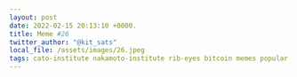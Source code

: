 ```yaml
---
layout: post
date: 2022-02-15 20:13:10 +0000.
title: Meme #26
twitter_author: "@kit_sats"
local_file: /assets/images/26.jpeg
tags: cato-institute nakamoto-institute rib-eyes bitcoin memes popular ideology
---
```

